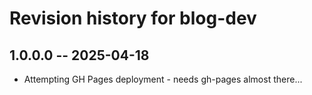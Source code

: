 # Revision history for blog-dev

## 1.0.0.0 -- 2025-04-18

* Attempting GH Pages deployment - needs gh-pages almost there...
